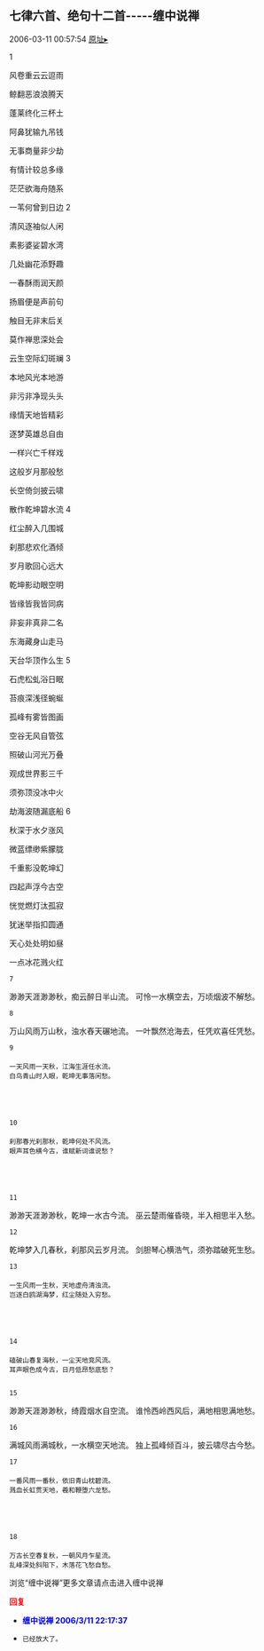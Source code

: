 ## 七律六首、绝句十二首-----缠中说禅
2006-03-11 00:57:54
[原址▸](http://www.fxgan.com/chan_time/2006_01_06/128.htm)



 
  
   
  
  
  
   
  
  
   
  

  1 

 
  风卷重云云逗雨
  
 
  鲸翻恶浪浪腾天
  
 
  蓬莱终化三杯土
  
 
  阿鼻犹输九吊钱
 
 
  无事商量非少劫
  
 
  有情计较总多缘
  
 
  茫茫欲海舟随系
  
 
  一苇何曾到日边 
     2 
 
 
  清风逐袖似人闲
  
 
  素影婆娑碧水湾
  
 
  几处幽花添野趣
  
 
  一春酥雨润天颜
  
 
  扬眉便是声前句
  
 
  触目无非末后关
  
 
  莫作禅思深处会
  
 
  云生空际幻斑斓 
     3 
 
 
  本地风光本地游
  
 
  非污非净现头头
  
 
  缘情天地皆精彩
  
 
  逐梦英雄总自由
  
 
  一样兴亡千样戏
  
 
  这般岁月那般愁
  
 
  长空倚剑披云啸
  
 
  散作乾坤碧水流 
     4 
 
 
  红尘醉入几围城
  
 
  刹那悲欢化酒倾
  
 
  岁月歌回心远大
  
 
  乾坤影动眼空明
  
 
  皆缘皆我皆同病
  
 
  非妄非真非二名
  
 
  东海藏身山走马
  
 
  天台华顶作么生 
     5 
 
 
  石虎松虬浴日眠
  
 
  苔痕深浅径蜿蜒
  
 
  孤峰有雾皆图画
  
 
  空谷无风自管弦
  
 
  照破山河光万叠
  
 
  观成世界影三千
  
 
  须弥顶没冰中火
  
 
  劫海波随漏底船 
     6 
 
 
  秋深于水夕涨风
  
 
  微蓝缥缈紫朦胧
  
 
  千重影没乾坤幻
  
 
  四起声浮今古空
  
 
  恍觉燃灯汰孤寂
  
 
  犹迷举指扣圆通
  
 
  天心处处明如昼
 
  
   一点冰花溅火红 
  
  
   
  
  
   
  
  
    7
  
  
   
  
  
   渺渺天涯渺渺秋，痴云醉日半山流。
    可怜一水横空去，万顷烟波不解愁。
  
  
   
  
  
    8
  
  
   
  
  
   万山风雨万山秋，浊水舂天碾地流。
    一叶飘然沧海去，任凭欢喜任凭愁。
  
  
   
  
  
    9 
    　　　　　　 
    一天风雨一天秋，江海生涯任水流。
    白鸟青山时入眼，乾坤无事落闲愁。
  
  
   
  
  
    10 
    　　 
    刹那春光刹那秋，乾坤何处不风流。
    眼声耳色横今古，谁赋新词谁说愁？ 
  
  
   
  
  
    11 
  
  
   
  
  
   渺渺天涯渺渺秋，乾坤一水古今流。
    巫云楚雨催昏晓，半入相思半入愁。
  
  
   
  
  
    12 
  
  
   
  
  
   乾坤梦入几春秋，刹那风云岁月流。
    剑胆琴心横浩气，须弥踏破死生愁。
  
  
   
  
  
    13 
    　　 
    一生风雨一生秋，天地虚舟清浊流。
    岂逐白鸥湖海梦，红尘随处入穷愁。
  
  
   
  
  
    14 
    　　 
    磕破山春复海秋，一尘天地竞风流。
    耳声眼色成今古，日月低昂愁底愁？ 
  
  
    15 
  
  
   
  
  
   渺渺天涯渺渺秋，绮霞烟水自空流。
    谁怜西岭西风后，满地相思满地愁。
  
  
   
  
  
    16 
  
  
   
  
  
   满城风雨满城秋，一水横空天地流。
    独上孤峰倾百斗，披云啸尽古今愁。
  
  
   
  
  
    17 
    　　 
    一番风雨一番秋，依旧青山枕碧流。
    溅血长虹贯天地，羲和鞭堕六龙愁。
  
  
   
  
  
    18 
    　　　　 
    万古长空春复秋，一朝风月乍星流。
    乱峰深处斜阳下，木落花飞愁自愁。 
  
  
   
  
  
   
  
  
   
  
  
   浏览“缠中说禅”更多文章请点击进入缠中说禅
  
 
  
  
  
  
  
  
  
  
  
  
  
  
   
  
 
 
 
 
 
 
 




<font color='red'>**回复**</font>


- **<font color='blue'>缠中说禅 2006/3/11 22:17:37</font>**
- ```
  已经放大了。
  ```
